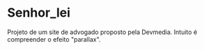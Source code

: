 # Senhor_lei
Projeto de um site de advogado proposto pela Devmedia. Intuito é compreender o efeito "parallax".

